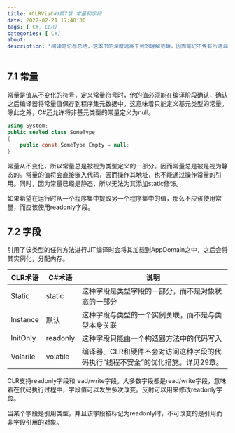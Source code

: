 ```yaml
---
title: 《CLRViaC#》第7章 常量和字段
date: 2022-02-21 17:40:30
tags: [ C#, CLR]
categories: [ C#]
about:
description: "阅读笔记与总结，这本书的深度远高于我的理解范畴，因而笔记不免有所遗漏，如果有缺漏之处请查看原书。"
---
```


## 7.1 常量

常量是值从不变化的符号，定义常量符号时，他的值必须能在编译阶段确认，确认之后编译器将常量值保存到程序集元数据中。这意味着只能定义基元类型的常量。除此之外，C#还允许将非基元类型的常量定义为null。

``` csharp
using System;
public sealed class SomeType
{
    public const SomeType Empty = null;
}
```

常量从不变化，所以常量总是被视为类型定义的一部分。因而常量总是被是视为静态的。常量的值将会直接嵌入代码，因而操作其地址，也不能通过操作常量的引用。同时，因为常量已经是静态，所以无法为其添加static修饰。

如果希望在运行时从一个程序集中提取另一个程序集中的值，那么不应该使用常量，而应该使用readonly字段。

## 7.2 字段

引用了该类型的任何方法进行JIT编译时会将其加载到AppDomain之中，之后会将其实例化，分配内存。

| CLR术语  | C#术语   | 说明                                                         |
| -------- | -------- | ------------------------------------------------------------ |
| Static   | static   | 这种字段是类型字段的一部分，而不是对象状态的一部分           |
| Instance | 默认     | 这种字段与类型的一个实例关联，而不是与类型本身关联           |
| InitOnly | readonly | 这种字段只能由一个构造器方法中的代码写入                     |
| Volarile | volatile | 编译器、CLR和硬件不会对访问这种字段的代码执行“线程不安全”的优化措施。详见29章。 |

CLR支持readonly字段和read/write字段。大多数字段都是read/write字段，意味着在代码执行过程中，字段值可以发生多次改变。反射可以用来修改readonly字段。

当某个字段是引用类型，并且该字段被标记为readonly时，不可改变的是引用而非字段引用的对象。
